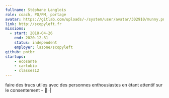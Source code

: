 ```yaml
---
fullname: Stéphane Langlois
role: coach, PO/PM, portage
avatar: https://gitlab.com/uploads/-/system/user/avatar/302910/munny.png
link: http://scopyleft.fr
missions:
  - start: 2018-04-26
    end: 2020-12-31
    status: independent
    employer: lazone/scopyleft
github: pntbr
startups:
    - ecosante
    - cartobio
    - classes12
---
```

faire des trucs utiles avec des personnes enthousiastes en étant attentif sur le consentement - 🐾
·|

